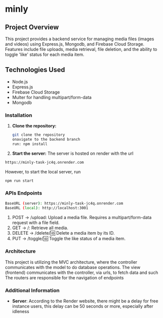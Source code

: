 # minly

## Project Overview
This project provides a backend service for managing media files (images and videos) using Express.js, Mongodb, and Firebase Cloud Storage. Features include file uploads, media retrieval, file deletion, and the ability to toggle 'like' status for each media item.

## Technologies Used
- Node.js
- Express.js
- Firebase Cloud Storage
- Multer for handling multipart/form-data
- Mongodb

### Installation
1. **Clone the repository:**
   ```bash
   git clone the repository
   onavigate to the backend branch
   run: npm install 

2. **Start the server:**
The server is hosted on render with the url
```bash
https://minly-task-jc4q.onrender.com
```
However, to start the local server, run
```bash
npm run start
```

 ### APIs Endpoints
```bash
BaseURL (server): https://minly-task-jc4q.onrender.com
BaseURL (local): http://localhost:3001 
```
1) POST -> /upload: Upload a media file. Requires a multipart/form-data request with a file field.
2) GET -> /: Retrieve all media.
3) DELETE -> /delete/:id: Delete a media item by its ID.
4) PUT -> /toggle/:id: Toggle the like status of a media item.

### Architecture
This project is utilizing the MVC architecture, where the controller communicates with the model to do database operations.
The view (frontend) communicates with the controller, via urls, to fetch data and such
The routers are responsible for the navigation of endpoints

### Additional Information
- **Server**: According to the Render website, there might be a delay for free instance users, this delay can be 50 seconds or more, especially after idleness


